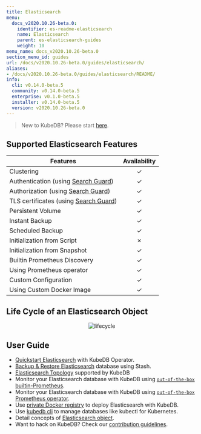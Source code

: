 ```yaml
---
title: Elasticsearch
menu:
  docs_v2020.10.26-beta.0:
    identifier: es-readme-elasticsearch
    name: Elasticsearch
    parent: es-elasticsearch-guides
    weight: 10
menu_name: docs_v2020.10.26-beta.0
section_menu_id: guides
url: /docs/v2020.10.26-beta.0/guides/elasticsearch/
aliases:
- /docs/v2020.10.26-beta.0/guides/elasticsearch/README/
info:
  cli: v0.14.0-beta.5
  community: v0.14.0-beta.5
  enterprise: v0.1.0-beta.5
  installer: v0.14.0-beta.5
  version: v2020.10.26-beta.0
---
```


> New to KubeDB? Please start [here](/docs/v2020.10.26-beta.0/README).

## Supported Elasticsearch Features

| Features                                                                              | Availability |
| ------------------------------------------------------------------------------------- | :----------: |
| Clustering                                                                            |   &#10003;   |
| Authentication (using [Search Guard](https://github.com/floragunncom/search-guard))   |   &#10003;   |
| Authorization (using [Search Guard](https://github.com/floragunncom/search-guard))    |   &#10003;   |
| TLS certificates (using [Search Guard](https://github.com/floragunncom/search-guard)) |   &#10003;   |
| Persistent Volume                                                                     |   &#10003;   |
| Instant Backup                                                                        |   &#10003;   |
| Scheduled Backup                                                                      |   &#10003;   |
| Initialization from Script                                                            |   &#10007;   |
| Initialization from Snapshot                                                          |   &#10003;   |
| Builtin Prometheus Discovery                                                          |   &#10003;   |
| Using Prometheus operator                                                             |   &#10003;   |
| Custom Configuration                                                                  |   &#10003;   |
| Using Custom Docker Image                                                             |   &#10003;   |

## Life Cycle of an Elasticsearch Object

<p align="center">
  <img alt="lifecycle"  src="/docs/v2020.10.26-beta.0/images/elasticsearch/lifecycle.png">
</p>

## User Guide

- [Quickstart Elasticsearch](/docs/v2020.10.26-beta.0/guides/elasticsearch/quickstart/quickstart) with KubeDB Operator.
- [Backup & Restore Elasticsearch](/docs/v2020.10.26-beta.0/guides/elasticsearch/backup/stash) database using Stash.
- [Elasticsearch Topology](/docs/v2020.10.26-beta.0/guides/elasticsearch/clustering/topology) supported by KubeDB
- Monitor your Elasticsearch database with KubeDB using [`out-of-the-box` builtin-Prometheus](/docs/v2020.10.26-beta.0/guides/elasticsearch/monitoring/using-builtin-prometheus).
- Monitor your Elasticsearch database with KubeDB using [`out-of-the-box` Prometheus operator](/docs/v2020.10.26-beta.0/guides/elasticsearch/monitoring/using-prometheus-operator).
- Use [private Docker registry](/docs/v2020.10.26-beta.0/guides/elasticsearch/private-registry/using-private-registry) to deploy Elasticsearch with KubeDB.
- Use [kubedb cli](/docs/v2020.10.26-beta.0/guides/elasticsearch/cli/cli) to manage databases like kubectl for Kubernetes.
- Detail concepts of [Elasticsearch object](/docs/v2020.10.26-beta.0/guides/elasticsearch/concepts/elasticsearch).
- Want to hack on KubeDB? Check our [contribution guidelines](/docs/v2020.10.26-beta.0/CONTRIBUTING).
